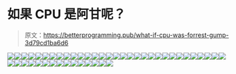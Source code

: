 # 如果 CPU 是阿甘呢？

> 原文：<https://betterprogramming.pub/what-if-cpu-was-forrest-gump-3d79cd1ba6d6>

![](img/522609f66304a4bb864e20020b49ef6f.png)![](img/1bf263e71360cc2c1e53f1d3c67181a5.png)![](img/b085a9b371c84379a356941b536feb48.png)![](img/e2e5f672a57ff378f5669ed8b0fa0eab.png)![](img/188e7f65ae13fb7dd1bbf6cc76106880.png)![](img/2359dfe4afe64975ac961bf512efda1a.png)![](img/13b8faf1f580a83d2221154b130d1d8e.png)![](img/e4650bd26f5f08bffc8686db65580287.png)![](img/c27378ec6647ad7b52c3f7f4c9cdfe65.png)![](img/c0fb50fe39ae7526a3c1000e3c90c41b.png)![](img/71f53506345e3c2a3fe543aa16e72f15.png)![](img/8fdc576624a0675ef174de9aa176afe6.png)![](img/3ecab0a55d8b0cb1a37845008842d26d.png)![](img/12f743ee152c2d7cd1832d822ccbcee6.png)![](img/646666063250023792a64d6b6f42d46c.png)![](img/edf9946153ad5a8234a4714baef4439e.png)![](img/bd9db6e50ac4f7d204006c0debe18fde.png)![](img/3f337316d817816b6def99092597ea87.png)![](img/37f345d78b0a7f42943e5fbd28fec545.png)![](img/33a68d622bc5adc344d1d3403381c10b.png)![](img/b4024be10145a85e5a384e92f2a80fe9.png)![](img/86ef7caba697eff97325965df5e1ac86.png)![](img/bb0e165b06a20d06f00c800401a206b7.png)![](img/f982be9a0f43d8145204842fde067879.png)![](img/49c5b1294dd94889c0a0473fad5765e2.png)![](img/cfabb8a959bcc7c05158510dc1e7b9b6.png)![](img/a7fa20c26f8767726b8cae25a941077a.png)![](img/cc2479b5ac9cebf6d6a7c39a5c9642d1.png)![](img/dd657385bafa83f4db6a9f867d957a98.png)![](img/5c0d44e01b6f410d4b52665daa3f1a1e.png)![](img/3759baf6ffa15b6fae261c6470a6e4ee.png)![](img/ff7b3c6ee5b520868b9c97b10e5e690a.png)![](img/efc4bc1f170e208b46c7a18a8fd6e108.png)![](img/981adfce3b33894fe8caf8713d652c90.png)![](img/79941656af1ffe0140d69a5d44256136.png)![](img/82e0888bc2f55a1753cc85ed4935f458.png)![](img/09e1fb25e8d7b51b20ab0c6616371766.png)![](img/db7aaeb11f395d3e586423ceb3c55386.png)![](img/977a780973e22b32c139c6d7c7cc22e6.png)![](img/cf4ec27330c0eddb33e6b2d734aa74a0.png)![](img/406d6466e2a3a3c60d896bf66b9a90e1.png)![](img/4887e382c77f6285f0a569b35a3290dc.png)![](img/2ec9d87180c940bd5ed310e88a69449b.png)![](img/a633d6fa35848fb991266d5eaa9c6b10.png)![](img/13f4362b8561f2e19cd2f2113930176a.png)![](img/7d375ab28c9ffac7cc06a6292c981f4b.png)